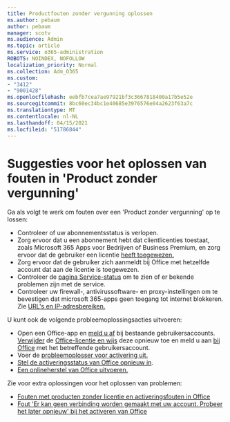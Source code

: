 ```yaml
---
title: Productfouten zonder vergunning oplossen
ms.author: pebaum
author: pebaum
manager: scotv
ms.audience: Admin
ms.topic: article
ms.service: o365-administration
ROBOTS: NOINDEX, NOFOLLOW
localization_priority: Normal
ms.collection: Adm_O365
ms.custom:
- "3412"
- "9001428"
ms.openlocfilehash: eebfb7cea7ae97921bf3c3667818400a17b5e52e
ms.sourcegitcommit: 8bc60ec34bc1e40685e3976576e04a2623f63a7c
ms.translationtype: MT
ms.contentlocale: nl-NL
ms.lasthandoff: 04/15/2021
ms.locfileid: "51786844"
---
```

# <a name="suggestions-for-solving-unlicensed-product-errors"></a>Suggesties voor het oplossen van fouten in 'Product zonder vergunning'

Ga als volgt te werk om fouten over een 'Product zonder vergunning' op te lossen:

- Controleer of uw abonnementsstatus is verlopen.
- Zorg ervoor dat u een abonnement hebt dat clientlicenties toestaat, zoals Microsoft 365 Apps voor Bedrijven of Business Premium, en zorg ervoor dat de gebruiker een licentie [heeft toegewezen.](https://docs.microsoft.com/microsoft-365/admin/add-users/add-users) 
- Zorg ervoor dat de gebruiker zich aanmeldt bij Office met hetzelfde account dat aan de licentie is toegewezen.
- Controleer de [pagina Service-status](https://docs.microsoft.com/office365/enterprise/view-service-health) om te zien of er bekende problemen zijn met de service.
- Controleer uw firewall-, antivirussoftware- en proxy-instellingen om te bevestigen dat microsoft 365-apps geen toegang tot internet blokkeren. Zie [URL's en IP-adresbereiken.](https://docs.microsoft.com/office365/enterprise/urls-and-ip-address-ranges)

U kunt ook de volgende probleemoplossingsacties uitvoeren: 

- Open een Office-app en [meld u af](https://support.office.com/article/5a20dc11-47e9-4b6f-945d-478cb6d92071) bij bestaande gebruikersaccounts. [Verwijder](https://docs.microsoft.com/microsoft-365/admin/manage/remove-licenses-from-users) de [Office-licentie en wijs](https://docs.microsoft.com/microsoft-365/admin/manage/assign-licenses-to-users) deze opnieuw toe en meld u aan [bij Office](https://support.office.com/article/628ea040-f265-49de-b986-be09c3ebf8a9) met het betreffende gebruikersaccount.
- Voer de [probleemoplosser voor activering uit.](https://aka.ms/SARA-OfficeActivation-Alchemy)
- [Stel de activeringsstatus van Office opnieuw in](https://docs.microsoft.com/office365/troubleshoot/activation/reset-office-365-proplus-activation-state). 
- [Een onlineherstel van Office uitvoeren.](https://support.office.com/Article/7821d4b6-7c1d-4205-aa0e-a6b40c5bb88b)

Zie voor extra oplossingen voor het oplossen van problemen: 

- [Fouten met producten zonder licentie en activeringsfouten in Office](https://support.office.com/Article/0d23d3c0-c19c-4b2f-9845-5344fedc4380)
- [Fout 'Er kan geen verbinding worden gemaakt met uw account. Probeer het later opnieuw' bij het activeren van Office](https://docs.microsoft.com/office/troubleshoot/activation-installation/issue-when-activate-office-from-office-365)